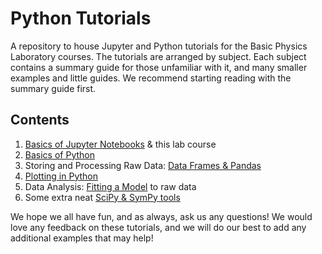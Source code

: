 # Python Tutorials
A repository to house Jupyter and Python tutorials for the Basic Physics Laboratory courses.
The tutorials are arranged by subject. Each subject contains a summary guide for those unfamiliar with it, and many smaller examples 
and little guides. We recommend starting reading with the summary guide first.

## Contents

1. [Basics of Jupyter Notebooks](1%20Jupyter%20%26%20Notebook%20Basics) & this lab course
2. [Basics of Python](2%20Python%20Basics)
3. Storing and Processing Raw Data: [Data Frames & Pandas](3%20Data%20Frames%20%26%20Pandas)
4. [Plotting in Python](4%20Plotting)
5. Data Analysis: [Fitting a Model](5%20Curve%20Fitting) to raw data
6. Some extra neat [SciPy & SymPy tools](6%20SciPy%20%26%20SymPy%20Tools)

We hope we all have fun, and as always, ask us any questions! 
We would love any feedback on these tutorials, and we will do our best to add any additional examples that may help!
